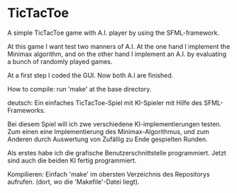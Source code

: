 # TicTacToe
A simple TicTacToe game with A.I. player by using the SFML-framework.

At this game I want test two manners of A.I.
At the one hand I implement the Minimax algorithm,
and on the other hand I implement an A.I. by evaluating
a bunch of randomly played games.

At a first step I coded the GUI.
Now both A.I are finished.

How to compile:
run 'make' at the base directory.


deutsch:
Ein einfaches TicTacToe-Spiel mit KI-Spieler mit Hilfe des SFML-Frameworks.

Bei diesem Spiel will ich zwe verschiedene KI-implementierungen testen.
Zum einen eine Implementierung des Minimax-Algorithmus, und
zum Anderen durch Auswertung von Zufällig zu Ende gespielten Runden.

Als erstes habe ich die grafische Benutzerschnittstelle programmiert.
Jetzt sind auch die beiden KI fertig programmiert.

Kompilieren:
Einfach 'make' im obersten Verzeichnis des Repositorys aufrufen.
(dort, wo die 'Makefile'-Datei liegt).
